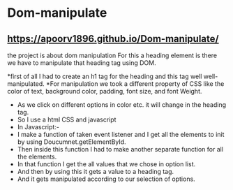 # Dom-manipulate
## https://apoorv1896.github.io/Dom-manipulate/


the project is about dom manipulation For this a heading element is there we have to manipulate that heading tag using DOM.

*first of all I had to create an h1 tag for the heading and this tag well well-manipulated.
*For manipulation we took a different property of CSS like the color of text, background color, padding, font size, and font Weight.
* As we click on different options in color etc. it will change in the heading tag.
* So I use a html CSS and javascript
* In Javascript:-
* I make a function of taken event listener and I get all the elements to init by using Doucumnet.getElementById.
* Then inside this function I had to make another separate function for all the elements.
* In that function I get the all values that we chose in option list.
* And then by using this it gets a value to a heading tag.
* And it gets manipulated according to our selection of options.
